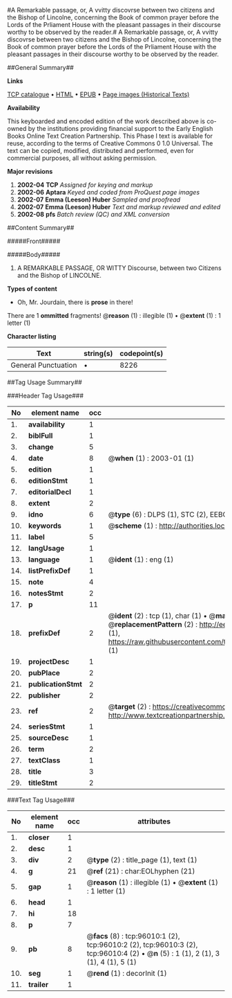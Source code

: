 #A Remarkable passage, or, A vvitty discovrse between two citizens and the Bishop of Lincolne, concerning the Book of common prayer before the Lords of the Prliament House with the pleasant passages in their discourse worthy to be observed by the reader.#
A Remarkable passage, or, A vvitty discovrse between two citizens and the Bishop of Lincolne, concerning the Book of common prayer before the Lords of the Prliament House with the pleasant passages in their discourse worthy to be observed by the reader.

##General Summary##

**Links**

[TCP catalogue](http://www.ota.ox.ac.uk/tcp/)  • 
[HTML](http://tei.it.ox.ac.uk/tcp/Texts-HTML/free/A58/A58483.html)  • 
[EPUB](http://tei.it.ox.ac.uk/tcp/Texts-EPUB/free/A58/A58483.epub) • 
[Page images (Historical Texts)](https://data.historicaltexts.jisc.ac.uk/view?pubId=eebo-12953008e&pageId=eebo-12953008e-96010-1)

**Availability**

This keyboarded and encoded edition of the
	       work described above is co-owned by the institutions
	       providing financial support to the Early English Books
	       Online Text Creation Partnership. This Phase I text is
	       available for reuse, according to the terms of Creative
	       Commons 0 1.0 Universal. The text can be copied,
	       modified, distributed and performed, even for
	       commercial purposes, all without asking permission.

**Major revisions**

1. __2002-04__ __TCP__ *Assigned for keying and markup*
1. __2002-06__ __Aptara__ *Keyed and coded from ProQuest page images*
1. __2002-07__ __Emma (Leeson) Huber__ *Sampled and proofread*
1. __2002-07__ __Emma (Leeson) Huber__ *Text and markup reviewed and edited*
1. __2002-08__ __pfs__ *Batch review (QC) and XML conversion*

##Content Summary##

#####Front#####

#####Body#####

1. A
REMARKABLE
PASSAGE, OR WITTY
Discourse, between two Citizens
and the Bishop of LINCOLNE.

**Types of content**

  * Oh, Mr. Jourdain, there is **prose** in there!

There are 1 **ommitted** fragments! 
 @__reason__ (1) : illegible (1)  •  @__extent__ (1) : 1 letter (1)

**Character listing**


|Text|string(s)|codepoint(s)|
|---|---|---|
|General Punctuation|•|8226|

##Tag Usage Summary##

###Header Tag Usage###

|No|element name|occ|attributes|
|---|---|---|---|
|1.|__availability__|1||
|2.|__biblFull__|1||
|3.|__change__|5||
|4.|__date__|8| @__when__ (1) : 2003-01 (1)|
|5.|__edition__|1||
|6.|__editionStmt__|1||
|7.|__editorialDecl__|1||
|8.|__extent__|2||
|9.|__idno__|6| @__type__ (6) : DLPS (1), STC (2), EEBO-CITATION (1), OCLC (1), VID (1)|
|10.|__keywords__|1| @__scheme__ (1) : http://authorities.loc.gov/ (1)|
|11.|__label__|5||
|12.|__langUsage__|1||
|13.|__language__|1| @__ident__ (1) : eng (1)|
|14.|__listPrefixDef__|1||
|15.|__note__|4||
|16.|__notesStmt__|2||
|17.|__p__|11||
|18.|__prefixDef__|2| @__ident__ (2) : tcp (1), char (1)  •  @__matchPattern__ (2) : ([0-9\-]+):([0-9IVX]+) (1), (.+) (1)  •  @__replacementPattern__ (2) : http://eebo.chadwyck.com/downloadtiff?vid=$1&page=$2 (1), https://raw.githubusercontent.com/textcreationpartnership/Texts/master/tcpchars.xml#$1 (1)|
|19.|__projectDesc__|1||
|20.|__pubPlace__|2||
|21.|__publicationStmt__|2||
|22.|__publisher__|2||
|23.|__ref__|2| @__target__ (2) : https://creativecommons.org/publicdomain/zero/1.0/ (1), http://www.textcreationpartnership.org/docs/. (1)|
|24.|__seriesStmt__|1||
|25.|__sourceDesc__|1||
|26.|__term__|2||
|27.|__textClass__|1||
|28.|__title__|3||
|29.|__titleStmt__|2||


###Text Tag Usage###

|No|element name|occ|attributes|
|---|---|---|---|
|1.|__closer__|1||
|2.|__desc__|1||
|3.|__div__|2| @__type__ (2) : title_page (1), text (1)|
|4.|__g__|21| @__ref__ (21) : char:EOLhyphen (21)|
|5.|__gap__|1| @__reason__ (1) : illegible (1)  •  @__extent__ (1) : 1 letter (1)|
|6.|__head__|1||
|7.|__hi__|18||
|8.|__p__|7||
|9.|__pb__|8| @__facs__ (8) : tcp:96010:1 (2), tcp:96010:2 (2), tcp:96010:3 (2), tcp:96010:4 (2)  •  @__n__ (5) : 1 (1), 2 (1), 3 (1), 4 (1), 5 (1)|
|10.|__seg__|1| @__rend__ (1) : decorInit (1)|
|11.|__trailer__|1||

